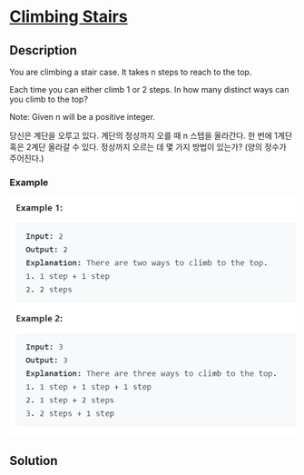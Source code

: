 # [Climbing Stairs](https://leetcode.com/problems/climbing-stairs/)

## Description

You are climbing a stair case. It takes n steps to reach to the top.

Each time you can either climb 1 or 2 steps. In how many distinct ways can you climb to the top?

Note: Given n will be a positive integer.

당신은 계단을 오루고 있다. 계단의 정상까지 오를 때 n 스텝을 올라간다.
한 번에 1계단 혹은 2계단 올라갈 수 있다. 정상까지 오르는 데 몇 가지 방법이 있는가?
(양의 정수가 주어진다.)

### Example
![예시](./img/ex.png)



## Solution

